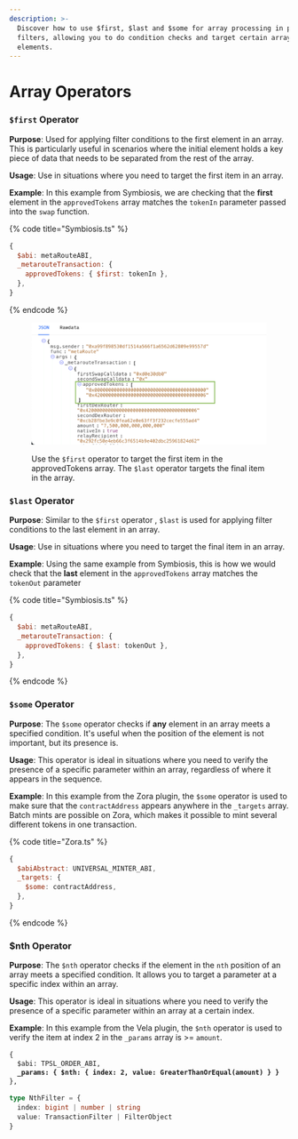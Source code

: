 ```yaml
---
description: >-
  Discover how to use $first, $last and $some for array processing in plugin
  filters, allowing you to do condition checks and target certain array
  elements.
---
```


# Array Operators

### `$first` Operator <a href="#and-operator" id="and-operator"></a>

**Purpose**: Used for applying filter conditions to the first element in an array. This is particularly useful in scenarios where the initial element holds a key piece of data that needs to be separated from the rest of the array.

**Usage**: Use in situations where you need to target the first item in an array.

**Example**: In this example from Symbiosis, we are checking that the **first** element in the `approvedTokens` array matches the `tokenIn` parameter passed into the `swap` function.

{% code title="Symbiosis.ts" %}
```javascript
{
  $abi: metaRouteABI,
  _metarouteTransaction: {
    approvedTokens: { $first: tokenIn },
  },
}
```
{% endcode %}

<figure><img src="../../../../.gitbook/assets/arrayops1.png" alt="" width="563"><figcaption><p>Use the <code>$first</code> operator to target the first item in the approvedTokens array. The <code>$last</code> operator targets the final item in the array.</p></figcaption></figure>

### `$last` Operator <a href="#and-operator" id="and-operator"></a>

**Purpose**: Similar to the `$first` operator , `$last` is used for applying filter conditions to the last element in an array.&#x20;

**Usage**: Use in situations where you need to target the final item in an array.

**Example**: Using the same example from Symbiosis, this is how we would check that the **last** element in the `approvedTokens` array matches the `tokenOut` parameter

{% code title="Symbiosis.ts" %}
```javascript
{
  $abi: metaRouteABI,
  _metarouteTransaction: {
    approvedTokens: { $last: tokenOut },
  },
}
```
{% endcode %}

### `$some` Operator <a href="#and-operator" id="and-operator"></a>

**Purpose**: The `$some` operator checks if **any** element in an array meets a specified condition. It's useful when the position of the element is not important, but its presence is.

**Usage**: This operator is ideal in situations where you need to verify the presence of a specific parameter within an array, regardless of where it appears in the sequence.

**Example**: In this example from the Zora plugin, the `$some` operator is used to make sure that the `contractAddress` appears anywhere in the `_targets` array. Batch mints are possible on Zora, which makes it possible to mint several different tokens in one transaction.&#x20;

{% code title="Zora.ts" %}
```javascript
{
  $abiAbstract: UNIVERSAL_MINTER_ABI,
  _targets: {
    $some: contractAddress,
  },
}
```
{% endcode %}

### $nth Operator

**Purpose**: The `$nth` operator checks if the element in the `nth` position of an array meets a specified condition. It allows you to target a parameter at a specific index within an array.

**Usage**: This operator is ideal in situations where you need to verify the presence of a specific parameter within an array at a certain index.

**Example**: In this example from the Vela plugin, the `$nth` operator is used to verify the item at index 2 in the `_params` array is >= `amount`.

<pre class="language-javascript"><code class="lang-javascript">{
  $abi: TPSL_ORDER_ABI,
<strong>  _params: { $nth: { index: 2, value: GreaterThanOrEqual(amount) } }
</strong>},
</code></pre>

```typescript
type NthFilter = {
  index: bigint | number | string
  value: TransactionFilter | FilterObject
}
```
